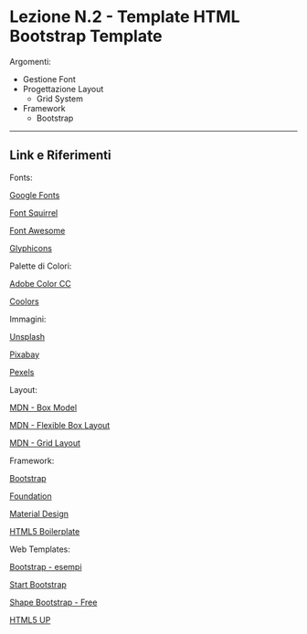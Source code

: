 # Lezione N.2 - Template HTML Bootstrap Template

Argomenti:
- Gestione Font
- Progettazione Layout
  - Grid System
- Framework
  - Bootstrap

---

## Link e Riferimenti

Fonts:

[Google Fonts ](https://fonts.google.com/)

[Font Squirrel ](https://www.fontsquirrel.com/)

[Font Awesome ](http://fontawesome.io/)

[Glyphicons ](http://glyphicons.com/)



Palette di Colori:

[Adobe Color CC ](https://color.adobe.com/it/create/color-wheel/)

[Coolors ](https://coolors.co)



Immagini:

[Unsplash ](https://unsplash.com/)

[Pixabay ](https://pixabay.com/)

[Pexels ](https://www.pexels.com/)



Layout:

[MDN - Box Model ](https://developer.mozilla.org/en-US/docs/Web/CSS/CSS_Box_Model/Introduction_to_the_CSS_box_model)

[MDN - Flexible Box Layout ](https://developer.mozilla.org/en-US/docs/Web/CSS/CSS_Flexible_Box_Layout)

[MDN - Grid Layout ](https://developer.mozilla.org/en-US/docs/Web/CSS/CSS_Grid_Layout)



Framework:

[Bootstrap ](http://getbootstrap.com/)

[Foundation ](http://foundation.zurb.com/)

[Material Design ](https://material.io/)

[HTML5 Boilerplate ](https://html5boilerplate.com/)



Web Templates:

[Bootstrap - esempi ](http://getbootstrap.com/getting-started/#examples)

[Start Bootstrap ](https://startbootstrap.com/)

[Shape Bootstrap - Free](https://shapebootstrap.net/free-templates)

[HTML5 UP](https://html5up.net/)
